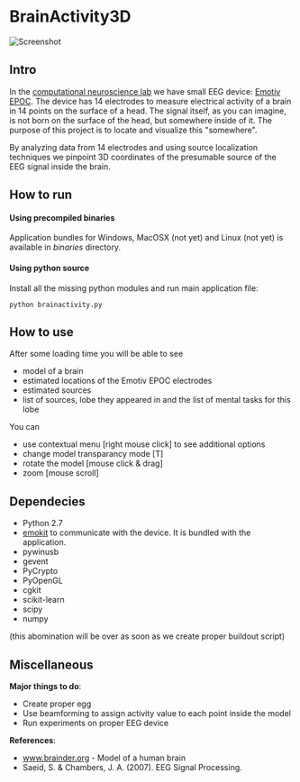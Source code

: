 BrainActivity3D
===============
![Screenshot](https://github.com/kuz/BrainActivity3D/raw/master/doc/Images/applicationwindow.png)

Intro
-----

In the [computational neuroscience lab](http://neuro.cs.ut.ee/) we have small EEG device: [Emotiv EPOC](http://www.emotiv.com). The device has 14 electrodes to measure electrical activity of a brain in 14 points on the surface of a head. The signal itself, as you can imagine, is not born on the surface of the head, but somewhere inside of it. The purpose of this project is to locate and visualize this "somewhere".

By analyzing data from 14 electrodes and using source localization techniques we pinpoint 3D coordinates of the presumable source of the EEG signal inside the brain.

How to run
----------

#### Using precompiled binaries
Application bundles for Windows, MacOSX (not yet) and Linux (not yet) is available in _binaries_ directory. 

#### Using python source

Install all the missing python modules and run main application file:
```
python brainactivity.py
```

How to use
----------
After some loading time you will be able to see
* model of a brain
* estimated locations of the Emotiv EPOC electrodes
* estimated sources
* list of sources, lobe they appeared in and the list of mental tasks for this lobe

You can
* use contextual menu [right mouse click] to see additional options
* change model transparancy mode [T]
* rotate the model [mouse click & drag]
* zoom [mouse scroll]

Dependecies
------------
* Python 2.7
* [emokit](https://github.com/openyou/emokit) to communicate with the device. It is bundled with the application.
* pywinusb
* gevent
* PyCrypto
* PyOpenGL
* cgkit
* scikit-learn
* scipy
* numpy

(this abomination will be over as soon as we create proper buildout script)


Miscellaneous
-------------

<b>Major things to do</b>:
* Create proper egg
* Use beamforming to assign activity value to each point inside the model
* Run experiments on proper EEG device

<b>References</b>:
* www.brainder.org - Model of a human brain
* Saeid, S. & Chambers, J. A. (2007). EEG Signal Processing.
